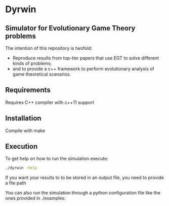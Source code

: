 # Dyrwin
## Simulator for Evolutionary Game Theory problems

The intention of this repository is twofold:
- Reproduce results from top-tier papers that use EGT to solve different kinds of problems;
- and to provide a c++ framework to perform evolutionary analysis of game theoretical scenarios.

## Requirements
Requires C++ compiler with c++11 support

## Installation
Compile with make

## Execution
To get help on how to run the simulation execute:
````bash
./dyrwin -help
````

If you want your results to to be stored in an output file, you need to provide a file path

You can also run the simulation through a python configuration file like the ones provided in ./examples:
